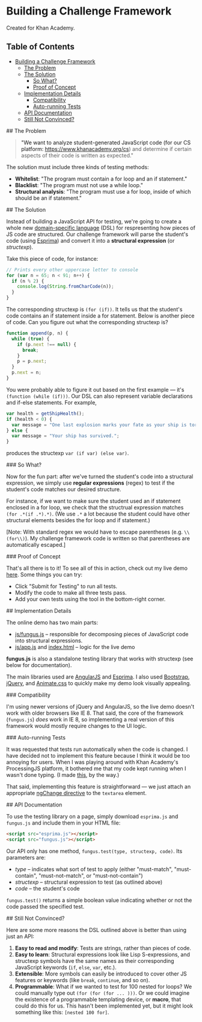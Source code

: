 # Building a Challenge Framework
Created for Khan Academy.

## Table of Contents

- [Building a Challenge Framework](#)
	- [The Problem](#prob)
	- [The Solution](#sol)
		- [So What?](#so)
		- [Proof of Concept](#proof)
	- [Implementation Details](#imple)
		- [Compatibility](#compat)
		- [Auto-running Tests](#auto)
	- [API Documentation](#docs)
	- [Still Not Convinced?](#still)

<a name="prob"/>
## The Problem

> "We want to analyze student-generated JavaScript code (for our CS platform: https://www.khanacademy.org/cs) and determine if certain aspects of their code is written as expected."

The solution must include three kinds of testing methods:
* **Whitelist**: "The program must contain a for loop and an if statement."
* **Blacklist**: "The program must not use a while loop."
* **Structural analysis**: "The program must use a for loop, inside of which should be an if statement."

<a name="sol"/>
## The Solution

Instead of building a JavaScript API for testing, we're going to create a whole new [domain-specific language](https://en.wikipedia.org/wiki/Domain-specific_language) (DSL) for respresenting how pieces of JS code are structured. Our challenge framework will parse the student's code (using [Esprima](http://esprima.org)) and convert it into a **structural expression** (or *structexp*).

Take this piece of code, for instance:
```JavaScript
// Prints every other uppercase letter to console
for (var n = 65; n < 91; n++) {
  if (n % 2) {
    console.log(String.fromCharCode(n));
  }
}
```

The corresponding structexp is `(for (if))`. It tells us that the student's code contains an if statement inside a for statement. Below is another piece of code. Can you figure out what the corresponding structexp is?
```JavaScript
function append(p, n) {
  while (true) {
    if (p.next !== null) {
      break;
    }
    p = p.next;
  }
  p.next = n;
}
```
You were probably able to figure it out based on the first example &mdash; it's `(function (while (if)))`. Our DSL can also represent variable declarations and if-else statements. For example,
```JavaScript
var health = getShipHealth();
if (health < 0) {
  var message = "One last explosion marks your fate as your ship is torn apart.";
} else {
  var message = "Your ship has survived.";
}
```
produces the structexp `var (if var) (else var)`.

<a name="so"/>
### So What?

Now for the fun part: after we've turned the student's code into a structural expression, we simply use **regular expressions** (regex) to test if the student's code matches our desired structure.

For instance, if we want to make sure the student used an if statement enclosed in a for loop, we check that the structrual expression matches `(for .*(if .*).*)`. (We use `.*` a lot because the student could have other structural elements besides the for loop and if statement.)

[Note: With standard regex we would have to escape parentheses (e.g. `\\(for\\)`). My challenge framework code is written so that parentheses are automatically escaped.]

<a name="proof"/>
### Proof of Concept

That's all there is to it! To see all of this in action, check out my live demo [here](https://guoguo12.github.io/challenge-framework/). Some things you can try:
* Click "Submit for Testing" to run all tests.
* Modify the code to make all three tests pass.
* Add your own tests using the tool in the bottom-right corner.

<a name="imple"/>
## Implementation Details

The online demo has two main parts:
* [js/fungus.js](https://github.com/guoguo12/challenge-framework/blob/master/js/fungus.js) &ndash; responsible for decomposing pieces of JavaScript code into structural expressions.
* [js/app.js](https://github.com/guoguo12/challenge-framework/blob/master/js/app.js) and [index.html](https://github.com/guoguo12/challenge-framework/blob/master/index.html) &ndash; logic for the live demo

**fungus.js** is also a standalone testing library that works with structexp (see below for documentation).

The main libraries used are [AngularJS](http://angularjs.org) and [Esprima](http://esprima.org). I also used [Bootstrap](http://getbootstrap.com/), [jQuery](https://jquery.com/), and [Animate.css](https://daneden.github.io/animate.css/) to quickly make my demo look visually appealing.

<a name="compat"/>
### Compatibility

I'm using newer versions of jQuery and AngularJS, so the live demo doesn't work with older browsers like IE 8. That said, the core of the framework (`fungus.js`) *does* work in IE 8, so implementing a real version of this framework would mostly require changes to the UI logic.

<a name="auto"/>
### Auto-running Tests

It was requested that tests run automatically when the code is changed. I have decided not to implement this feature because I think it would be too annoying for users. When I was playing around with Khan Academy's ProcessingJS platform, it bothered me that my code kept running when I wasn't done typing. (I made [this](https://www.khanacademy.org/computer-programming/new-program/5450142823219200), by the way.)

That said, implementing this feature is straightforward &mdash; we just attach an appropriate [ngChange directive](https://docs.angularjs.org/api/ng/directive/ngChange) to the `textarea` element.

<a name="docs"/>
## API Documentation

To use the testing library on a page, simply download `esprima.js` and `fungus.js` and include them in your HTML file:
```HTML
<script src="esprima.js"></script>
<script src="fungus.js"></script>
```
Our API only has one method, `fungus.test(type, structexp, code)`. Its parameters are:

* *type* &ndash; indicates what sort of test to apply (either "must-match", "must-contain", "must-not-match", or "must-not-contain")
* *structexp* &ndash; structural expression to test (as outlined above)
* *code* &ndash; the student's code

`fungus.test()` returns a simple boolean value indicating whether or not the code passed the specified test.

<a name="still"/>
## Still Not Convinced?

Here are some more reasons the DSL outlined above is better than using just an API:

1. **Easy to read and modify**: Tests are strings, rather than pieces of code.
2. **Easy to learn**: Structural expressions look like Lisp S-expressions, and structexp symbols have the same names as their corresponding JavaScript keywords (`if`, `else`, `var`, etc.).
3. **Extensible**: More symbols can easily be introduced to cover other JS features or keywords (like `break`, `continue`, and so on).
4. **Programmable**: What if we wanted to test for 100 nested for loops? We could manually type out `(for (for (for ... )))`. Or we could imagine the existence of a programmable templating device, or **macro**, that could do this for us. This hasn't been implemented yet, but it might look something like this: `[nested 100 for]`.
